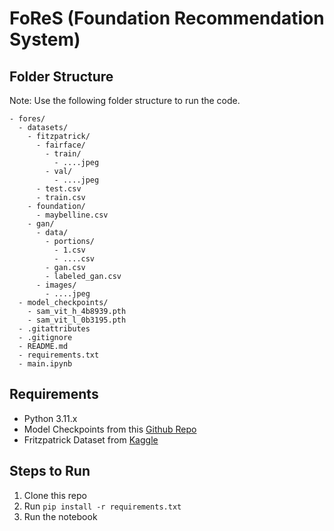 # FoReS (Foundation Recommendation System)

## Folder Structure

Note: Use the following folder structure to run the code.

```
- fores/
  - datasets/
    - fitzpatrick/
      - fairface/
        - train/
          - ....jpeg
        - val/
          - ....jpeg
      - test.csv
      - train.csv
    - foundation/
      - maybelline.csv
    - gan/
      - data/
        - portions/
          - 1.csv
          - ....csv
        - gan.csv
        - labeled_gan.csv
      - images/
        - ....jpeg
  - model_checkpoints/
    - sam_vit_h_4b8939.pth
    - sam_vit_l_0b3195.pth
  - .gitattributes
  - .gitignore
  - README.md
  - requirements.txt
  - main.ipynb
```

## Requirements

- Python 3.11.x
- Model Checkpoints from this [Github Repo](https://github.com/facebookresearch/segment-anything?tab=readme-ov-file#model-checkpoints)
- Fritzpatrick Dataset from [Kaggle](https://www.kaggle.com/datasets/vinitasilaparasetty/fitzpatrick-classification-by-ethnicity)

## Steps to Run
1. Clone this repo
2. Run `pip install -r requirements.txt`
3. Run the notebook
